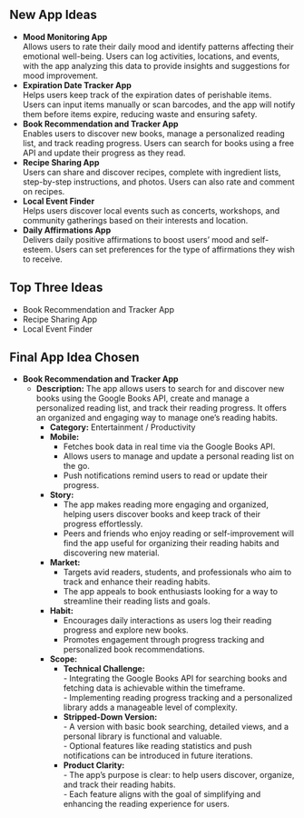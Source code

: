## New App Ideas
- **Mood Monitoring App**  
  Allows users to rate their daily mood and identify patterns affecting their emotional well-being. Users can log activities, locations, and events, with the app analyzing this data to provide insights and suggestions for mood improvement.
- **Expiration Date Tracker App**  
  Helps users keep track of the expiration dates of perishable items. Users can input items manually or scan barcodes, and the app will notify them before items expire, reducing waste and ensuring safety.
- **Book Recommendation and Tracker App**  
  Enables users to discover new books, manage a personalized reading list, and track reading progress. Users can search for books using a free API and update their progress as they read.
- **Recipe Sharing App**  
  Users can share and discover recipes, complete with ingredient lists, step-by-step instructions, and photos. Users can also rate and comment on recipes.
- **Local Event Finder**  
  Helps users discover local events such as concerts, workshops, and community gatherings based on their interests and location.
- **Daily Affirmations App**  
  Delivers daily positive affirmations to boost users’ mood and self-esteem. Users can set preferences for the type of affirmations they wish to receive.

## Top Three Ideas
- Book Recommendation and Tracker App  
- Recipe Sharing App  
- Local Event Finder  

## Final App Idea Chosen
- **Book Recommendation and Tracker App**
	- **Description:**  The app allows users to search for and discover new books using the Google Books API, create and manage a personalized reading list, and track their reading progress. It offers an organized and engaging way to manage one’s reading habits.
	  - **Category:**  Entertainment / Productivity  
	  - **Mobile:**  
	    - Fetches book data in real time via the Google Books API.  
	    - Allows users to manage and update a personal reading list on the go.  
	    - Push notifications remind users to read or update their progress.  
	  - **Story:**  
	    - The app makes reading more engaging and organized, helping users discover books and keep track of their progress effortlessly.  
	    - Peers and friends who enjoy reading or self-improvement will find the app useful for organizing their reading habits and discovering new material.  
	  - **Market:**  
	    - Targets avid readers, students, and professionals who aim to track and enhance their reading habits.  
	    - The app appeals to book enthusiasts looking for a way to streamline their reading lists and goals.  
	  - **Habit:**  
	    - Encourages daily interactions as users log their reading progress and explore new books.  
	    - Promotes engagement through progress tracking and personalized book recommendations.  
	  - **Scope:**  
	    - **Technical Challenge:**  
		      - Integrating the Google Books API for searching books and fetching data is achievable within the timeframe.  
		      - Implementing reading progress tracking and a personalized library adds a manageable level of complexity.  
	    - **Stripped-Down Version:**  
		      - A version with basic book searching, detailed views, and a personal library is functional and valuable.  
		      - Optional features like reading statistics and push notifications can be introduced in future iterations.  
	    - **Product Clarity:**  
		      - The app’s purpose is clear: to help users discover, organize, and track their reading habits.  
		      - Each feature aligns with the goal of simplifying and enhancing the reading experience for users.  